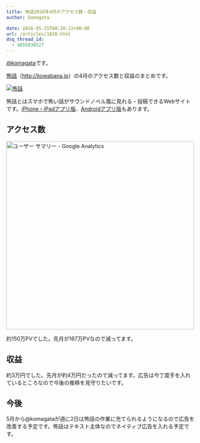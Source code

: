 ```yaml
---
title: 怖話2016年4月のアクセス数・収益
author: komagata

date: 2016-05-25T08:20:22+00:00
url: /articles/1820.html
dsq_thread_id:
  - 4855838527
---
```

[@komagata][1]です。

<a title="怖話" href="http://kowabana.jp" target="_blank">怖話</a>（<a title="怖話" href="http://kowabana.jp" target="_blank">http://kowabana.jp</a>）の4月のアクセス数と収益のまとめです。


  <a href="http://kowabana.jp"><img alt="怖話" src="https://i.gyazo.com/7ac945b83db4936a1cd4947a6ea0c60b.png" /></a>


怖話とはスマホで怖い話がサウンドノベル風に見れる・投稿できるWebサイトです。<a title="怖話iPhone・iPadアプリ版" href="https://itunes.apple.com/jp/app/bu-hua-zui-buno1wan5000huano/id564486792?l=ja&mt=8" target="_blank">iPhone・iPadアプリ版</a>、<a title="怖話Androidアプリ版" href="https://play.google.com/store/apps/details?id=jp.fjord.kowabana" target="_blank">Androidアプリ版</a>もあります。

## アクセス数


  <img alt="ユーザー サマリー - Google Analytics" src="https://gyazo.com/ce303f2bcfc63f138ce9440d116c0104.png" width="500px" />


約150万PVでした。先月が167万PVなので減ってます。

## 収益

約3万円でした。先月が約4万円だったので減ってます。広告は今丁度手を入れているところなので今後の推移を見守りたいです。

## 今後

5月から@komagataが週に2日は怖話の作業に充てられるようになるので広告を改善する予定です。怖話はテキスト主体なのでネイティブ広告を入れる予定です。

 [1]: http://twitter.com/komagata
